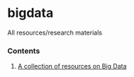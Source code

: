 # bigdata
All resources/research materials

### Contents
1. [A collection of resources on Big Data](http://www.datasciencecentral.com/group/resources/forum/topics/comprehensive-list-of-data-science-resources)
